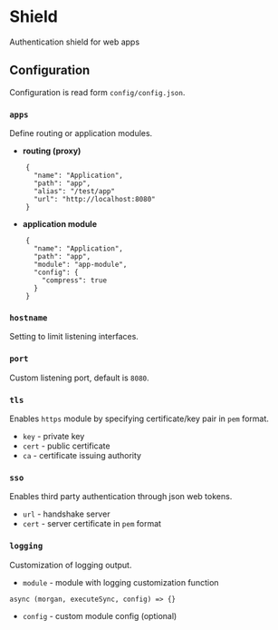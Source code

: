 # Shield
Authentication shield for web apps

## Configuration
Configuration is read form `config/config.json`.

### `apps`
Define routing or application modules.
- **routing (proxy)**
```
    {
      "name": "Application",
      "path": "app",
      "alias": "/test/app"
      "url": "http://localhost:8080"
    }
```
- **application module**
```
    {
      "name": "Application",
      "path": "app",
      "module": "app-module",
      "config": {
        "compress": true
      }
    }
```

### `hostname`
Setting to limit listening interfaces.

### `port`
Custom listening port, default is `8080`.

### `tls`
Enables `https` module by specifying certificate/key pair in `pem` format.
- `key` - private key
- `cert` - public certificate
- `ca` - certificate issuing authority

### `sso`
Enables third party authentication through json web tokens.
- `url` - handshake server
- `cert` - server certificate in `pem` format

### `logging`
Customization of logging output.
- `module` - module with logging customization function
```
async (morgan, executeSync, config) => {}
```
- `config` - custom module config (optional)